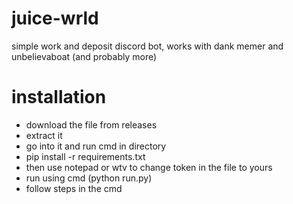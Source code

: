 # juice-wrld
simple work and deposit discord bot,
works with dank memer and unbelievaboat (and probably more)


# installation

- download the file from releases
- extract it
- go into it and run cmd in directory
- pip install -r requirements.txt
- then use notepad or wtv to change token in the file to yours
- run using cmd (python run.py)
- follow steps in the cmd
